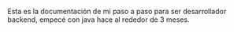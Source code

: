 Esta es la documentación de mi paso a paso para ser desarrollador backend, empecé con java hace al rededor de 3 meses.
